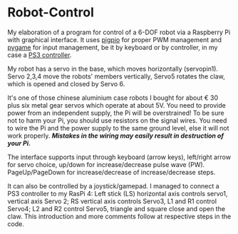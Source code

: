 # Robot-Control
My elaboration of a program for control of a 6-DOF robot via a Raspberry Pi with graphical interface. It uses <a href="https://github.com/joan2937/pigpio">pigpio</a> for proper PWM management and  <a href="https://www.pygame.org/">pygame</a> for input management, be it by keyboard or by controller, in my case a <a href="https://pythonhosted.org/triangula/sixaxis.html">PS3 controller</a>.

My robot has a servo in the base, which moves horizontally (servopin1). Servo 2,3,4 move the robots' members vertically, Servo5 rotates the claw, which is opened and closed by Servo 6.

It's one of those chinese aluminium case robots I bought for about € 30 plus six metal gear servos which operate at about 5V. You need to provide power from an independent supply, the Pi will be overstrained! To be sure not to harm your Pi, you should use resistors on the signal wires. You need to wire the Pi and the power supply to the same ground level, else it will not work properly. <b><i>Mistakes in the wiring may easily result in destruction of your Pi.</i></b>

The interface supports input through keyboard (arrow keys), left/right arrow for servo choice, up/down for increase/decrease pulse wave (PW). PageUp/PageDown for increase/decrease of increase/decrease steps. 

It can also be controlled by a joystick/gamepad. I managed to connect a PS3 controller to my RasPi 4:
Left stick (LS) horizontal axis controls servo1, vertical axis Servo 2;
RS vertical axis controls Servo3, L1 and R1 control Servo4;
L2 and R2 control Servo5, triangle and square close and open the claw.
This introduction and more comments follow at respective steps in the code.
